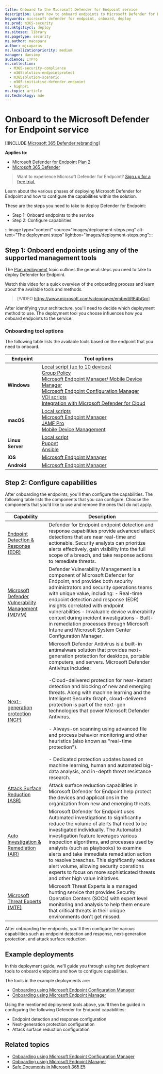 ```yaml
---
title: Onboard to the Microsoft Defender for Endpoint service
description: Learn how to onboard endpoints to Microsoft Defender for Endpoint service
keywords: microsoft defender for endpoint, onboard, deploy
ms.prod: m365-security
ms.mktglfcycl: deploy
ms.sitesec: library
ms.pagetype: security
ms.author: macapara
author: mjcaparas
ms.localizationpriority: medium
manager: dansimp
audience: ITPro
ms.collection:
  - M365-security-compliance
  - m365solution-endpointprotect
  - m365solution-scenario
  - m365-initiative-defender-endpoint
  - highpri
ms.topic: article
ms.technology: mde
---
```


# Onboard to the Microsoft Defender for Endpoint service

[!INCLUDE [Microsoft 365 Defender rebranding](../../includes/microsoft-defender.md)]

**Applies to:**
- [Microsoft Defender for Endpoint Plan 2](https://go.microsoft.com/fwlink/p/?linkid=2154037)
- [Microsoft 365 Defender](https://go.microsoft.com/fwlink/?linkid=2118804)

> Want to experience Microsoft Defender for Endpoint? [Sign up for a free trial.](https://signup.microsoft.com/create-account/signup?products=7f379fee-c4f9-4278-b0a1-e4c8c2fcdf7e&ru=https://aka.ms/MDEp2OpenTrial?ocid=docs-wdatp-exposedapis-abovefoldlink)

Learn about the various phases of deploying Microsoft Defender for Endpoint and how to configure the capabilities within the solution.


These are the steps you need to take to deploy Defender for Endpoint:

- Step 1: Onboard endpoints to the service
- Step 2: Configure capabilities

:::image type="content" source="images/deployment-steps.png" alt-text="The deployment steps" lightbox="images/deployment-steps.png":::




## Step 1: Onboard endpoints using any of the supported management tools

The [Plan deployment](deployment-strategy.md) topic outlines the general steps you need to take to deploy Defender for Endpoint.

Watch this video for a quick overview of the onboarding process and learn about the available tools and methods.


> [!VIDEO https://www.microsoft.com/videoplayer/embed/RE4bGqr]

After identifying your architecture, you'll need to decide which deployment method to use. The deployment tool you choose influences how you onboard endpoints to the service.

### Onboarding tool options

The following table lists the available tools based on the endpoint that you need to onboard.

| Endpoint     | Tool options                       |
|--------------|------------------------------------------|
| **Windows**  |  [Local script (up to 10 devices)](configure-endpoints-script.md) <br>  [Group Policy](configure-endpoints-gp.md) <br>  [Microsoft Endpoint Manager/ Mobile Device Manager](configure-endpoints-mdm.md) <br> [Microsoft Endpoint Configuration Manager](configure-endpoints-sccm.md) <br> [VDI scripts](configure-endpoints-vdi.md) <br> [Integration with Microsoft Defender for Cloud](azure-server-integration.md) |
| **macOS**    | [Local scripts](mac-install-manually.md) <br> [Microsoft Endpoint Manager](mac-install-with-intune.md) <br> [JAMF Pro](mac-install-with-jamf.md) <br> [Mobile Device Management](mac-install-with-other-mdm.md) |
| **Linux Server** | [Local script](linux-install-manually.md) <br> [Puppet](linux-install-with-puppet.md) <br> [Ansible](linux-install-with-ansible.md)|
| **iOS**      | [Microsoft Endpoint Manager](ios-install.md)                                |
| **Android**  | [Microsoft Endpoint Manager](android-intune.md)               | 


## Step 2: Configure capabilities
After onboarding the endpoints, you'll then configure the capabilities. The following table lists the components that you can configure. Choose the components that you'd like to use and remove the ones that do not apply.

| Capability | Description |
|-|-|
| [Endpoint Detection & Response (EDR)](overview-endpoint-detection-response.md) | Defender for Endpoint endpoint detection and response capabilities provide advanced attack detections that are near real-time and actionable. Security analysts can prioritize alerts effectively, gain visibility into the full scope of a breach, and take response actions to remediate threats. |
| [Microsoft Defender Vulnerability Management (MDVM)](next-gen-threat-and-vuln-mgt.md) | Defender Vulnerability Management is a component of Microsoft Defender for Endpoint, and provides both security administrators and security operations teams with unique value, including: - Real-time endpoint detection and response (EDR) insights correlated with endpoint vulnerabilities - Invaluable device vulnerability context during incident investigations - Built-in remediation processes through Microsoft Intune and Microsoft System Center Configuration Manager.  |
| [Next-generation protection (NGP)](microsoft-defender-antivirus-windows.md) | Microsoft Defender Antivirus is a built-in antimalware solution that provides next-generation protection for desktops, portable computers, and servers. Microsoft Defender Antivirus includes:<br> <br>-Cloud-delivered protection for near-instant detection and blocking of new and emerging threats. Along with machine learning and the Intelligent Security Graph, cloud-delivered protection is part of the next-gen technologies that power Microsoft Defender Antivirus.<br> <br> - Always-on scanning using advanced file and process behavior monitoring and other heuristics (also known as "real-time protection").<br><br> - Dedicated protection updates based on machine learning, human and automated big-data analysis, and in-depth threat resistance research. |
| [Attack Surface Reduction (ASR)](overview-attack-surface-reduction.md) | Attack surface reduction capabilities in Microsoft Defender for Endpoint help protect the devices and applications in the organization from new and emerging threats. |
| [Auto Investigation & Remediation (AIR)](automated-investigations.md) | Microsoft Defender for Endpoint uses Automated investigations to significantly reduce the volume of alerts that need to be investigated individually. The Automated investigation feature leverages various inspection algorithms, and processes used by analysts (such as playbooks) to examine alerts and take immediate remediation action to resolve breaches. This significantly reduces alert volume, allowing security operations experts to focus on more sophisticated threats and other high value initiatives. |
| [Microsoft Threat Experts (MTE)](microsoft-threat-experts.md) | Microsoft Threat Experts is a managed hunting service that provides Security Operation Centers (SOCs) with expert level monitoring and analysis to help them ensure that critical threats in their unique environments don't get missed.      |

After onboarding the endpoints, you'll then configure the various capabilities such as endpoint detection and response, next-generation protection, and attack surface reduction.

## Example deployments

In this deployment guide, we'll guide you through using two deployment tools to onboard endpoints and how to configure capabilities.

The tools in the example deployments are:

- [Onboarding using Microsoft Endpoint Configuration Manager](onboarding-endpoint-configuration-manager.md)
- [Onboarding using Microsoft Endpoint Manager](onboarding-endpoint-manager.md)

Using the mentioned deployment tools above, you'll then be guided in configuring the following Defender for Endpoint capabilities:

- Endpoint detection and response configuration
- Next-generation protection configuration
- Attack surface reduction configuration

## Related topics

- [Onboarding using Microsoft Endpoint Configuration Manager](onboarding-endpoint-configuration-manager.md)
- [Onboarding using Microsoft Endpoint Manager](onboarding-endpoint-manager.md)
- [Safe Documents in Microsoft 365 E5](../office-365-security/safe-docs.md)
